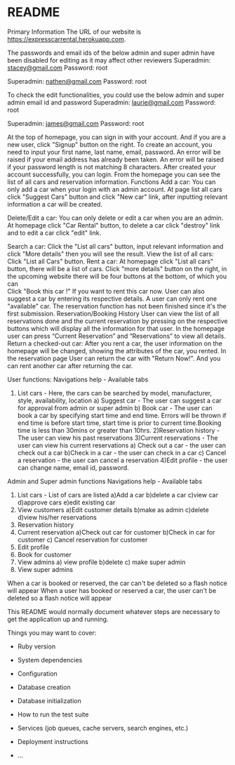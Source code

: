 # README

Primary Information
The URL of our website is https://expresscarrental.herokuapp.com.

The passwords and email ids of the below admin and super admin have been disabled for editing as it may affect other reviewers 
Superadmin:  stacey@gmail.com
Password: root

Superadmin:  nathen@gmail.com
Password: root

To check the edit functionalities, you could use the below admin and super admin email id and password
Superadmin:  laurie@gmail.com
Password: root

Superadmin:  james@gmail.com
Password: root

At the top of homepage, you can sign in with your account. And if you are a new user, click "Signup" button on the right.
To create an account, you need to input your first name, last name, email, password. An error will be raised if your email address has already been taken. An error will be raised if your password
 length is not matching 8 characters.
After created your account successfully, you can login. From the homepage you can see the list of all cars 
and reservation information. 
Functions
Add a car:  You can only add a car when your login with an admin account. At page list all cars 
click "Suggest Cars" button and click "New car" link, after inputting relevant information a car will be created. 

Delete/Edit a car: You can only delete or edit a car when you are an admin. At homepage click "Car Rental" button,
to delete a car click "destroy" link and to edit a car click "edit" link.
  
Search a car: Click the "List all cars" button, input relevant information and click "More details" then you will 
see the result.
View the list of all cars: Click "List all Cars" button.
Rent a car: At homepage click "List all cars" button, there will be a list of cars. Click "more details" button on 
the right, in the upcoming website there will be four buttons at the bottom, of which you can  
Click "Book this car	!" If you want to rent this car now. User can also suggest a car by entering its respective details.
A user can only rent one "available" car. The reservation function has not been finished since it's the first submission.
Reservation/Booking History
User can view the list of all reservations done and the current reservation by pressing on the respective buttons which will 
display all the information for that user. In the homepage user can press “Current Reservation” and “Reservations” to view all details.
Return a checked-out car: After you rent a car, the user information on the homepage will be changed, showing the attributes 
of the car, you rented. In the reservation page User can return the car with "Return Now!". And you can rent another car after returning the car.

User functions:
Navigations help - Available tabs
1) List cars - Here, the cars can be searched by model, manufacturer, style, availability, location
    a) Suggest car - The user can suggest a car for approval from admin or super admin
    b) Book car - The user can book a car by specifying start time and end time. Errors will be thrown if end time is before start time, start time is prior to current time.Booking time is less than 30mins or greater than 10hrs.
2)Reservation history - The user can view his past reservations
3)Current reservations - The user can view his current reservations
    a) Check out a car - the user can check out a car
    b)Check in a car - the user can check in a car
    c) Cancel a reservation - the user can cancel a reservation
4)Edit profile - the user can change name, email id, password.

Admin and Super admin functions
Navigations help - Available tabs
1) List cars - List of cars are listed
    a)Add a car
    b)delete a car
    c)view car
    d)approve cars
    e)edit existing car
2) View customers
    a)Edit customer details
    b)make as admin
    c)delete
    d)view his/her reservations
3) Reservation history
4) Current reservation
    a)Check out car for customer
    b)Check in car for customer
    c) Cancel reservation for customer
5) Edit profile
6) Book for customer
7) View admins
    a) view profile
    b)delete
    c) make super admin
8) View super admins

When a car is booked or reserved, the car can't be deleted so a flash notice will appear
When a user has booked or reserved a car, the user can't be deleted so a flash notice will appear

   









This README would normally document whatever steps are necessary to get the
application up and running.

Things you may want to cover:

* Ruby version

* System dependencies

* Configuration

* Database creation

* Database initialization

* How to run the test suite

* Services (job queues, cache servers, search engines, etc.)

* Deployment instructions

* ...
